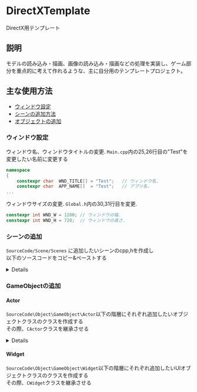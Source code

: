 # DirectXTemplate
DirectX用テンプレート

## 説明
モデルの読み込み・描画、画像の読み込み・描画などの処理を実装し、ゲーム部分を重点的に考えて作れるような、主に自分用のテンプレートプロジェクト。  

## 主な使用方法

- [ウィンドウ設定](#ウィンドウ設定)
- [シーンの追加方法](#シーンの追加)
- [オブジェクトの追加](#GameObjectの追加)


### ウィンドウ設定  
ウィンドウ名、ウィンドウタイトルの変更.
<code>Main.cpp</code>内の25,26行目の"Test"を変更したい名前に変更する  
~~~C++ Main.cpp
namespace
{
	constexpr char	WND_TITLE[]	= "Test";	// ウィンドウ名.
	constexpr char	APP_NAME[]	= "Test";	// アプリ名.
...
~~~

ウィンドウサイズの変更.
<code>Global.h</code>内の30,31行目を変更.
~~~C++ Global.h
constexpr int WND_W	= 1280;	// ウィンドウの幅.
constexpr int WND_H	= 720;	// ウィンドウの高さ.
~~~
### シーンの追加  
<code>SourceCode/Scene/Scenes</code> に追加したいシーンのcpp,hを作成し  
以下のソースコードをコピー&ペーストする  

<details>

~~~C++ Scene.h {.copy}
#include "..\..\SceneBase\SceneBase.h"

class CScene : public CSceneBase
{
public:
	CScene( CSceneManager* pSceneManager );
	virtual ~CScene();

	// 読込関数.
	virtual bool Load() override;
	// 更新関数.
	virtual void Update() override;
	// モデル描画関数.
	virtual void ModelRender() override;
	// 画像描画関数.
	virtual void SpriteRender() override;
};
~~~
~~~C++ Scene.cpp {.copy}
CScene::CScene( CSceneManager* pSceneManager )
	: CSceneBase	( pSceneManager )
{
}

CScene::~CScene()
{
}

//============================.
//	読込関数.
//============================.
bool CScene::Load()
{
	return true;
}

//============================.
//	更新関数.
//============================.
void CScene::Update()
{}

//============================.
// モデル描画関数.
//============================.
void CScene::ModelRender()
{}

//============================.
// 画像描画関数.
//============================.
void CScene::SpriteRender()
{}
~~~
</details>

### GameObjectの追加
#### Actor
<code>SourceCode\Object\GameObject\Actor</code>以下の階層にそれぞれ追加したいオブジェクトクラスのクラスを作成する  
その際、<code>CActor</code>クラスを継承させる  

<details>

~~~C++ test.h
class CTestObj : public CActor
{
public:
	CTestObj();
	virtual ~CTestObj();
	// 初期化関数.
	virtual bool Init() override;
	// 更新関数.
	virtual void Update( const float& deltaTime ) override;
	// 描画関数.
	virtual void Render() override;
	// 当たり判定関数.
	virtual void Collision( CActor* pActor ) override;
private:
	// 当たり判定の初期化.
	virtual void InitCollision() override;
	// 当たり判定の座標や、半径などの更新.
	virtual void UpdateCollision() override;
};
~~~
~~~C++ test.cpp
CTestObj::CTestObj()
{}
CTestObj::~CTestObj()
{}

// 初期化関数.
bool CTestObj::Init()
{
	InitCollision();	// 当たり判定の初期化.
	return true;
}
// 更新関数.
void CTestObj::Update( const float& deltaTime )
{
	m_DeltaTime = deltaTime;
	
	UpdateCollision();	// 当たり判定の更新.
}
// 描画関数.
void CTestObj::Render()
{
}
// 当たり判定関数.
void CTestObj::Collision( CActor* pActor )
{
}

// 当たり判定の初期化.
void CTestObj::InitCollision()
{
	m_pCollisions->InitCollision( ECollNo::Sphere );
	m_pCollisions->GetCollision<CSphere>()->SetRadius( 10.0f );
	
}
// 当たり判定の座標や、半径などの更新.
void CTestObj::UpdateCollision()
{
	m_pCollisions->GetCollision<CSphere>()->SetPosition( m_Tranceform.Position );
}
~~~

</details>

#### Widget
<code>SourceCode\Object\GameObject\Widget</code>以下の階層にそれぞれ追加したいUIオブジェクトクラスのクラスを作成する  
その際、<code>CWidget</code>クラスを継承させる  
